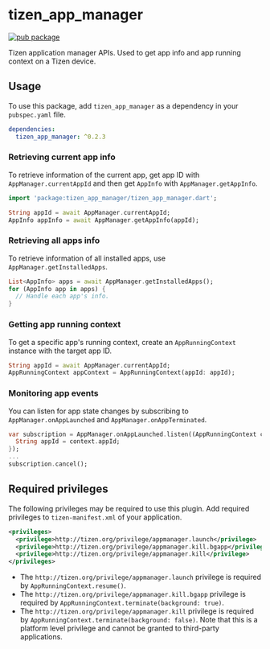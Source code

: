 # tizen_app_manager

 [![pub package](https://img.shields.io/pub/v/tizen_app_manager.svg)](https://pub.dev/packages/tizen_app_manager)

Tizen application manager APIs. Used to get app info and app running context on a Tizen device.

## Usage

To use this package, add `tizen_app_manager` as a dependency in your `pubspec.yaml` file.

```yaml
dependencies:
  tizen_app_manager: ^0.2.3
```

### Retrieving current app info

To retrieve information of the current app, get app ID with `AppManager.currentAppId` and then get `AppInfo` with `AppManager.getAppInfo`.

```dart
import 'package:tizen_app_manager/tizen_app_manager.dart';

String appId = await AppManager.currentAppId;
AppInfo appInfo = await AppManager.getAppInfo(appId);
```

### Retrieving all apps info

To retrieve information of all installed apps, use `AppManager.getInstalledApps`.

```dart
List<AppInfo> apps = await AppManager.getInstalledApps();
for (AppInfo app in apps) {
  // Handle each app's info.
}
```

### Getting app running context

To get a specific app's running context, create an `AppRunningContext` instance with the target app ID.

```dart
String appId = await AppManager.currentAppId;
AppRunningContext appContext = AppRunningContext(appId: appId);
```

### Monitoring app events

You can listen for app state changes by subscribing to `AppManager.onAppLaunched` and `AppManager.onAppTerminated`.

```dart
var subscription = AppManager.onAppLaunched.listen((AppRunningContext context) {
  String appId = context.appId;
});
...
subscription.cancel();
```

## Required privileges

The following privileges may be required to use this plugin. Add required privileges to `tizen-manifest.xml` of your application.

```xml
<privileges>
  <privilege>http://tizen.org/privilege/appmanager.launch</privilege>
  <privilege>http://tizen.org/privilege/appmanager.kill.bgapp</privilege>
  <privilege>http://tizen.org/privilege/appmanager.kill</privilege>
</privileges>
```

- The `http://tizen.org/privilege/appmanager.launch` privilege is required by `AppRunningContext.resume()`.
- The `http://tizen.org/privilege/appmanager.kill.bgapp` privilege is required by `AppRunningContext.terminate(background: true)`.
- The `http://tizen.org/privilege/appmanager.kill` privilege is required by `AppRunningContext.terminate(background: false)`. Note that this is a platform level privilege and cannot be granted to third-party applications.
